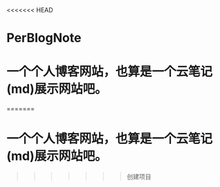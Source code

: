 <<<<<<< HEAD
# PerBlogNote
# 一个个人博客网站，也算是一个云笔记(md)展示网站吧。
=======
# 一个个人博客网站，也算是一个云笔记(md)展示网站吧。
>>>>>>> 创建项目
